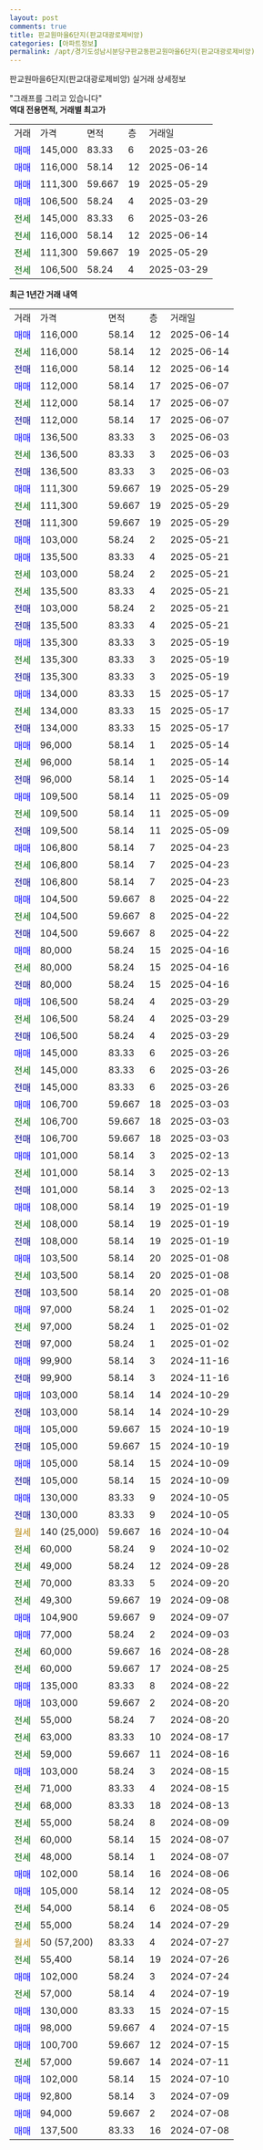 ```yaml
---
layout: post
comments: true
title: 판교원마을6단지(판교대광로제비앙)
categories: [아파트정보]
permalink: /apt/경기도성남시분당구판교동판교원마을6단지(판교대광로제비앙)
---
```


판교원마을6단지(판교대광로제비앙) 실거래 상세정보

<script type="text/javascript">
  google.charts.load('current', {'packages':['line', 'corechart']});
  google.charts.setOnLoadCallback(drawChart);

  function drawChart() {
    var data = new google.visualization.DataTable();
    data.addColumn('date', '거래일');
    data.addColumn('number', "매매");
    data.addColumn('number', "전세");
    data.addColumn('number', "전매");

    data.addRows([[new Date(Date.parse("2025-06-14")), 116000, null, null], [new Date(Date.parse("2025-06-14")), null, 116000, null], [new Date(Date.parse("2025-06-14")), null, null, 116000], [new Date(Date.parse("2025-06-07")), 112000, null, null], [new Date(Date.parse("2025-06-07")), null, 112000, null], [new Date(Date.parse("2025-06-07")), null, null, 112000], [new Date(Date.parse("2025-06-03")), 136500, null, null], [new Date(Date.parse("2025-06-03")), null, 136500, null], [new Date(Date.parse("2025-06-03")), null, null, 136500], [new Date(Date.parse("2025-05-29")), 111300, null, null], [new Date(Date.parse("2025-05-29")), null, 111300, null], [new Date(Date.parse("2025-05-29")), null, null, 111300], [new Date(Date.parse("2025-05-21")), 103000, null, null], [new Date(Date.parse("2025-05-21")), 135500, null, null], [new Date(Date.parse("2025-05-21")), null, 103000, null], [new Date(Date.parse("2025-05-21")), null, 135500, null], [new Date(Date.parse("2025-05-21")), null, null, 103000], [new Date(Date.parse("2025-05-21")), null, null, 135500], [new Date(Date.parse("2025-05-19")), 135300, null, null], [new Date(Date.parse("2025-05-19")), null, 135300, null], [new Date(Date.parse("2025-05-19")), null, null, 135300], [new Date(Date.parse("2025-05-17")), 134000, null, null], [new Date(Date.parse("2025-05-17")), null, 134000, null], [new Date(Date.parse("2025-05-17")), null, null, 134000], [new Date(Date.parse("2025-05-14")), 96000, null, null], [new Date(Date.parse("2025-05-14")), null, 96000, null], [new Date(Date.parse("2025-05-14")), null, null, 96000], [new Date(Date.parse("2025-05-09")), 109500, null, null], [new Date(Date.parse("2025-05-09")), null, 109500, null], [new Date(Date.parse("2025-05-09")), null, null, 109500], [new Date(Date.parse("2025-04-23")), 106800, null, null], [new Date(Date.parse("2025-04-23")), null, 106800, null], [new Date(Date.parse("2025-04-23")), null, null, 106800], [new Date(Date.parse("2025-04-22")), 104500, null, null], [new Date(Date.parse("2025-04-22")), null, 104500, null], [new Date(Date.parse("2025-04-22")), null, null, 104500], [new Date(Date.parse("2025-04-16")), 80000, null, null], [new Date(Date.parse("2025-04-16")), null, 80000, null], [new Date(Date.parse("2025-04-16")), null, null, 80000], [new Date(Date.parse("2025-03-29")), 106500, null, null], [new Date(Date.parse("2025-03-29")), null, 106500, null], [new Date(Date.parse("2025-03-29")), null, null, 106500], [new Date(Date.parse("2025-03-26")), 145000, null, null], [new Date(Date.parse("2025-03-26")), null, 145000, null], [new Date(Date.parse("2025-03-26")), null, null, 145000], [new Date(Date.parse("2025-03-03")), 106700, null, null], [new Date(Date.parse("2025-03-03")), null, 106700, null], [new Date(Date.parse("2025-03-03")), null, null, 106700], [new Date(Date.parse("2025-02-13")), 101000, null, null], [new Date(Date.parse("2025-02-13")), null, 101000, null], [new Date(Date.parse("2025-02-13")), null, null, 101000], [new Date(Date.parse("2025-01-19")), 108000, null, null], [new Date(Date.parse("2025-01-19")), null, 108000, null], [new Date(Date.parse("2025-01-19")), null, null, 108000], [new Date(Date.parse("2025-01-08")), 103500, null, null], [new Date(Date.parse("2025-01-08")), null, 103500, null], [new Date(Date.parse("2025-01-08")), null, null, 103500], [new Date(Date.parse("2025-01-02")), 97000, null, null], [new Date(Date.parse("2025-01-02")), null, 97000, null], [new Date(Date.parse("2025-01-02")), null, null, 97000], [new Date(Date.parse("2024-11-16")), 99900, null, null], [new Date(Date.parse("2024-11-16")), null, null, 99900], [new Date(Date.parse("2024-10-29")), 103000, null, null], [new Date(Date.parse("2024-10-29")), null, null, 103000], [new Date(Date.parse("2024-10-19")), 105000, null, null], [new Date(Date.parse("2024-10-19")), null, null, 105000], [new Date(Date.parse("2024-10-09")), 105000, null, null], [new Date(Date.parse("2024-10-09")), null, null, 105000], [new Date(Date.parse("2024-10-05")), 130000, null, null], [new Date(Date.parse("2024-10-05")), null, null, 130000], [new Date(Date.parse("2024-10-04")), null, null, null], [new Date(Date.parse("2024-10-02")), null, 60000, null], [new Date(Date.parse("2024-09-28")), null, 49000, null], [new Date(Date.parse("2024-09-20")), null, 70000, null], [new Date(Date.parse("2024-09-08")), null, 49300, null], [new Date(Date.parse("2024-09-07")), 104900, null, null], [new Date(Date.parse("2024-09-03")), 77000, null, null], [new Date(Date.parse("2024-08-28")), null, 60000, null], [new Date(Date.parse("2024-08-25")), null, 60000, null], [new Date(Date.parse("2024-08-22")), 135000, null, null], [new Date(Date.parse("2024-08-20")), 103000, null, null], [new Date(Date.parse("2024-08-20")), null, 55000, null], [new Date(Date.parse("2024-08-17")), null, 63000, null], [new Date(Date.parse("2024-08-16")), null, 59000, null], [new Date(Date.parse("2024-08-15")), 103000, null, null], [new Date(Date.parse("2024-08-15")), null, 71000, null], [new Date(Date.parse("2024-08-13")), null, 68000, null], [new Date(Date.parse("2024-08-09")), null, 55000, null], [new Date(Date.parse("2024-08-07")), null, 60000, null], [new Date(Date.parse("2024-08-07")), null, 48000, null], [new Date(Date.parse("2024-08-06")), 102000, null, null], [new Date(Date.parse("2024-08-05")), 105000, null, null], [new Date(Date.parse("2024-08-05")), null, 54000, null], [new Date(Date.parse("2024-07-29")), null, 55000, null], [new Date(Date.parse("2024-07-27")), null, null, null], [new Date(Date.parse("2024-07-26")), null, 55400, null], [new Date(Date.parse("2024-07-24")), 102000, null, null], [new Date(Date.parse("2024-07-19")), null, 57000, null], [new Date(Date.parse("2024-07-15")), 130000, null, null], [new Date(Date.parse("2024-07-15")), 98000, null, null], [new Date(Date.parse("2024-07-15")), 100700, null, null], [new Date(Date.parse("2024-07-11")), null, 57000, null], [new Date(Date.parse("2024-07-10")), 102000, null, null], [new Date(Date.parse("2024-07-09")), 92800, null, null], [new Date(Date.parse("2024-07-08")), 94000, null, null], [new Date(Date.parse("2024-07-08")), 137500, null, null]]);

    var options = {
      hAxis: {
        format: 'yyyy/MM/dd'
      },    
      lineWidth: 0,
      pointsVisible: true,    
      title: '최근 1년간 유형별 실거래가 분포',
      legend: { position: 'bottom' }
    };

    var formatter = new google.visualization.NumberFormat({pattern:'###,###'} );
    formatter.format(data, 1);
    formatter.format(data, 2);
    
    setTimeout(function() {
        var chart = new google.visualization.LineChart(document.getElementById('columnchart_material'));
        chart.draw(data, (options));
        document.getElementById('loading').style.display = 'none';
    }, 200);
  }
</script>


<div id="loading" style="z-index:20; display: block; margin-left: 0px">"그래프를 그리고 있습니다"</div>
<div id="columnchart_material" style="width: 95%; margin-left: 0px; display: block"></div>
<!-- contents start -->
<b>역대 전용면적, 거래별 최고가</b>
<table class="sortable">
    <tr>
      <td>거래</td>
      <td>가격</td>
      <td>면적</td>
      <td>층</td>
      <td>거래일</td>
    </tr>
        <tr>
          <td><a style="color: blue">매매</a></td>
          <td>145,000</td>
          <td>83.33</td>
          <td>6</td>
          <td>2025-03-26</td>
        </tr>            <tr>
          <td><a style="color: blue">매매</a></td>
          <td>116,000</td>
          <td>58.14</td>
          <td>12</td>
          <td>2025-06-14</td>
        </tr>            <tr>
          <td><a style="color: blue">매매</a></td>
          <td>111,300</td>
          <td>59.667</td>
          <td>19</td>
          <td>2025-05-29</td>
        </tr>            <tr>
          <td><a style="color: blue">매매</a></td>
          <td>106,500</td>
          <td>58.24</td>
          <td>4</td>
          <td>2025-03-29</td>
        </tr>        
        <tr>
              <td><a style="color: darkgreen">전세</a></td>
              <td>145,000</td>
              <td>83.33</td>
              <td>6</td>
              <td>2025-03-26</td>
            </tr>            <tr>
              <td><a style="color: darkgreen">전세</a></td>
              <td>116,000</td>
              <td>58.14</td>
              <td>12</td>
              <td>2025-06-14</td>
            </tr>            <tr>
              <td><a style="color: darkgreen">전세</a></td>
              <td>111,300</td>
              <td>59.667</td>
              <td>19</td>
              <td>2025-05-29</td>
            </tr>            <tr>
              <td><a style="color: darkgreen">전세</a></td>
              <td>106,500</td>
              <td>58.24</td>
              <td>4</td>
              <td>2025-03-29</td>
            </tr>        
    
</table>

<b>최근 1년간 거래 내역</b>

<table class="sortable">
    <tr>
      <td>거래</td>
      <td>가격</td>
      <td>면적</td>
      <td>층</td>
      <td>거래일</td>
    </tr>
    <tr>
      <td><a style="color: blue">매매</a></td>
      <td>116,000</td>
      <td>58.14</td>
      <td>12</td>
      <td>2025-06-14</td>
    </tr>          <tr>
      <td><a style="color: darkgreen">전세</a></td>
      <td>116,000</td>
      <td>58.14</td>
      <td>12</td>
      <td>2025-06-14</td>
    </tr>          <tr>
      <td><a style="color: darkblue">전매</a></td>
      <td>116,000</td>
      <td>58.14</td>
      <td>12</td>
      <td>2025-06-14</td>
    </tr>          <tr>
      <td><a style="color: blue">매매</a></td>
      <td>112,000</td>
      <td>58.14</td>
      <td>17</td>
      <td>2025-06-07</td>
    </tr>          <tr>
      <td><a style="color: darkgreen">전세</a></td>
      <td>112,000</td>
      <td>58.14</td>
      <td>17</td>
      <td>2025-06-07</td>
    </tr>          <tr>
      <td><a style="color: darkblue">전매</a></td>
      <td>112,000</td>
      <td>58.14</td>
      <td>17</td>
      <td>2025-06-07</td>
    </tr>          <tr>
      <td><a style="color: blue">매매</a></td>
      <td>136,500</td>
      <td>83.33</td>
      <td>3</td>
      <td>2025-06-03</td>
    </tr>          <tr>
      <td><a style="color: darkgreen">전세</a></td>
      <td>136,500</td>
      <td>83.33</td>
      <td>3</td>
      <td>2025-06-03</td>
    </tr>          <tr>
      <td><a style="color: darkblue">전매</a></td>
      <td>136,500</td>
      <td>83.33</td>
      <td>3</td>
      <td>2025-06-03</td>
    </tr>          <tr>
      <td><a style="color: blue">매매</a></td>
      <td>111,300</td>
      <td>59.667</td>
      <td>19</td>
      <td>2025-05-29</td>
    </tr>          <tr>
      <td><a style="color: darkgreen">전세</a></td>
      <td>111,300</td>
      <td>59.667</td>
      <td>19</td>
      <td>2025-05-29</td>
    </tr>          <tr>
      <td><a style="color: darkblue">전매</a></td>
      <td>111,300</td>
      <td>59.667</td>
      <td>19</td>
      <td>2025-05-29</td>
    </tr>          <tr>
      <td><a style="color: blue">매매</a></td>
      <td>103,000</td>
      <td>58.24</td>
      <td>2</td>
      <td>2025-05-21</td>
    </tr>          <tr>
      <td><a style="color: blue">매매</a></td>
      <td>135,500</td>
      <td>83.33</td>
      <td>4</td>
      <td>2025-05-21</td>
    </tr>          <tr>
      <td><a style="color: darkgreen">전세</a></td>
      <td>103,000</td>
      <td>58.24</td>
      <td>2</td>
      <td>2025-05-21</td>
    </tr>          <tr>
      <td><a style="color: darkgreen">전세</a></td>
      <td>135,500</td>
      <td>83.33</td>
      <td>4</td>
      <td>2025-05-21</td>
    </tr>          <tr>
      <td><a style="color: darkblue">전매</a></td>
      <td>103,000</td>
      <td>58.24</td>
      <td>2</td>
      <td>2025-05-21</td>
    </tr>          <tr>
      <td><a style="color: darkblue">전매</a></td>
      <td>135,500</td>
      <td>83.33</td>
      <td>4</td>
      <td>2025-05-21</td>
    </tr>          <tr>
      <td><a style="color: blue">매매</a></td>
      <td>135,300</td>
      <td>83.33</td>
      <td>3</td>
      <td>2025-05-19</td>
    </tr>          <tr>
      <td><a style="color: darkgreen">전세</a></td>
      <td>135,300</td>
      <td>83.33</td>
      <td>3</td>
      <td>2025-05-19</td>
    </tr>          <tr>
      <td><a style="color: darkblue">전매</a></td>
      <td>135,300</td>
      <td>83.33</td>
      <td>3</td>
      <td>2025-05-19</td>
    </tr>          <tr>
      <td><a style="color: blue">매매</a></td>
      <td>134,000</td>
      <td>83.33</td>
      <td>15</td>
      <td>2025-05-17</td>
    </tr>          <tr>
      <td><a style="color: darkgreen">전세</a></td>
      <td>134,000</td>
      <td>83.33</td>
      <td>15</td>
      <td>2025-05-17</td>
    </tr>          <tr>
      <td><a style="color: darkblue">전매</a></td>
      <td>134,000</td>
      <td>83.33</td>
      <td>15</td>
      <td>2025-05-17</td>
    </tr>          <tr>
      <td><a style="color: blue">매매</a></td>
      <td>96,000</td>
      <td>58.14</td>
      <td>1</td>
      <td>2025-05-14</td>
    </tr>          <tr>
      <td><a style="color: darkgreen">전세</a></td>
      <td>96,000</td>
      <td>58.14</td>
      <td>1</td>
      <td>2025-05-14</td>
    </tr>          <tr>
      <td><a style="color: darkblue">전매</a></td>
      <td>96,000</td>
      <td>58.14</td>
      <td>1</td>
      <td>2025-05-14</td>
    </tr>          <tr>
      <td><a style="color: blue">매매</a></td>
      <td>109,500</td>
      <td>58.14</td>
      <td>11</td>
      <td>2025-05-09</td>
    </tr>          <tr>
      <td><a style="color: darkgreen">전세</a></td>
      <td>109,500</td>
      <td>58.14</td>
      <td>11</td>
      <td>2025-05-09</td>
    </tr>          <tr>
      <td><a style="color: darkblue">전매</a></td>
      <td>109,500</td>
      <td>58.14</td>
      <td>11</td>
      <td>2025-05-09</td>
    </tr>          <tr>
      <td><a style="color: blue">매매</a></td>
      <td>106,800</td>
      <td>58.14</td>
      <td>7</td>
      <td>2025-04-23</td>
    </tr>          <tr>
      <td><a style="color: darkgreen">전세</a></td>
      <td>106,800</td>
      <td>58.14</td>
      <td>7</td>
      <td>2025-04-23</td>
    </tr>          <tr>
      <td><a style="color: darkblue">전매</a></td>
      <td>106,800</td>
      <td>58.14</td>
      <td>7</td>
      <td>2025-04-23</td>
    </tr>          <tr>
      <td><a style="color: blue">매매</a></td>
      <td>104,500</td>
      <td>59.667</td>
      <td>8</td>
      <td>2025-04-22</td>
    </tr>          <tr>
      <td><a style="color: darkgreen">전세</a></td>
      <td>104,500</td>
      <td>59.667</td>
      <td>8</td>
      <td>2025-04-22</td>
    </tr>          <tr>
      <td><a style="color: darkblue">전매</a></td>
      <td>104,500</td>
      <td>59.667</td>
      <td>8</td>
      <td>2025-04-22</td>
    </tr>          <tr>
      <td><a style="color: blue">매매</a></td>
      <td>80,000</td>
      <td>58.24</td>
      <td>15</td>
      <td>2025-04-16</td>
    </tr>          <tr>
      <td><a style="color: darkgreen">전세</a></td>
      <td>80,000</td>
      <td>58.24</td>
      <td>15</td>
      <td>2025-04-16</td>
    </tr>          <tr>
      <td><a style="color: darkblue">전매</a></td>
      <td>80,000</td>
      <td>58.24</td>
      <td>15</td>
      <td>2025-04-16</td>
    </tr>          <tr>
      <td><a style="color: blue">매매</a></td>
      <td>106,500</td>
      <td>58.24</td>
      <td>4</td>
      <td>2025-03-29</td>
    </tr>          <tr>
      <td><a style="color: darkgreen">전세</a></td>
      <td>106,500</td>
      <td>58.24</td>
      <td>4</td>
      <td>2025-03-29</td>
    </tr>          <tr>
      <td><a style="color: darkblue">전매</a></td>
      <td>106,500</td>
      <td>58.24</td>
      <td>4</td>
      <td>2025-03-29</td>
    </tr>          <tr>
      <td><a style="color: blue">매매</a></td>
      <td>145,000</td>
      <td>83.33</td>
      <td>6</td>
      <td>2025-03-26</td>
    </tr>          <tr>
      <td><a style="color: darkgreen">전세</a></td>
      <td>145,000</td>
      <td>83.33</td>
      <td>6</td>
      <td>2025-03-26</td>
    </tr>          <tr>
      <td><a style="color: darkblue">전매</a></td>
      <td>145,000</td>
      <td>83.33</td>
      <td>6</td>
      <td>2025-03-26</td>
    </tr>          <tr>
      <td><a style="color: blue">매매</a></td>
      <td>106,700</td>
      <td>59.667</td>
      <td>18</td>
      <td>2025-03-03</td>
    </tr>          <tr>
      <td><a style="color: darkgreen">전세</a></td>
      <td>106,700</td>
      <td>59.667</td>
      <td>18</td>
      <td>2025-03-03</td>
    </tr>          <tr>
      <td><a style="color: darkblue">전매</a></td>
      <td>106,700</td>
      <td>59.667</td>
      <td>18</td>
      <td>2025-03-03</td>
    </tr>          <tr>
      <td><a style="color: blue">매매</a></td>
      <td>101,000</td>
      <td>58.14</td>
      <td>3</td>
      <td>2025-02-13</td>
    </tr>          <tr>
      <td><a style="color: darkgreen">전세</a></td>
      <td>101,000</td>
      <td>58.14</td>
      <td>3</td>
      <td>2025-02-13</td>
    </tr>          <tr>
      <td><a style="color: darkblue">전매</a></td>
      <td>101,000</td>
      <td>58.14</td>
      <td>3</td>
      <td>2025-02-13</td>
    </tr>          <tr>
      <td><a style="color: blue">매매</a></td>
      <td>108,000</td>
      <td>58.14</td>
      <td>19</td>
      <td>2025-01-19</td>
    </tr>          <tr>
      <td><a style="color: darkgreen">전세</a></td>
      <td>108,000</td>
      <td>58.14</td>
      <td>19</td>
      <td>2025-01-19</td>
    </tr>          <tr>
      <td><a style="color: darkblue">전매</a></td>
      <td>108,000</td>
      <td>58.14</td>
      <td>19</td>
      <td>2025-01-19</td>
    </tr>          <tr>
      <td><a style="color: blue">매매</a></td>
      <td>103,500</td>
      <td>58.14</td>
      <td>20</td>
      <td>2025-01-08</td>
    </tr>          <tr>
      <td><a style="color: darkgreen">전세</a></td>
      <td>103,500</td>
      <td>58.14</td>
      <td>20</td>
      <td>2025-01-08</td>
    </tr>          <tr>
      <td><a style="color: darkblue">전매</a></td>
      <td>103,500</td>
      <td>58.14</td>
      <td>20</td>
      <td>2025-01-08</td>
    </tr>          <tr>
      <td><a style="color: blue">매매</a></td>
      <td>97,000</td>
      <td>58.24</td>
      <td>1</td>
      <td>2025-01-02</td>
    </tr>          <tr>
      <td><a style="color: darkgreen">전세</a></td>
      <td>97,000</td>
      <td>58.24</td>
      <td>1</td>
      <td>2025-01-02</td>
    </tr>          <tr>
      <td><a style="color: darkblue">전매</a></td>
      <td>97,000</td>
      <td>58.24</td>
      <td>1</td>
      <td>2025-01-02</td>
    </tr>          <tr>
      <td><a style="color: blue">매매</a></td>
      <td>99,900</td>
      <td>58.14</td>
      <td>3</td>
      <td>2024-11-16</td>
    </tr>          <tr>
      <td><a style="color: darkblue">전매</a></td>
      <td>99,900</td>
      <td>58.14</td>
      <td>3</td>
      <td>2024-11-16</td>
    </tr>          <tr>
      <td><a style="color: blue">매매</a></td>
      <td>103,000</td>
      <td>58.14</td>
      <td>14</td>
      <td>2024-10-29</td>
    </tr>          <tr>
      <td><a style="color: darkblue">전매</a></td>
      <td>103,000</td>
      <td>58.14</td>
      <td>14</td>
      <td>2024-10-29</td>
    </tr>          <tr>
      <td><a style="color: blue">매매</a></td>
      <td>105,000</td>
      <td>59.667</td>
      <td>15</td>
      <td>2024-10-19</td>
    </tr>          <tr>
      <td><a style="color: darkblue">전매</a></td>
      <td>105,000</td>
      <td>59.667</td>
      <td>15</td>
      <td>2024-10-19</td>
    </tr>          <tr>
      <td><a style="color: blue">매매</a></td>
      <td>105,000</td>
      <td>58.14</td>
      <td>15</td>
      <td>2024-10-09</td>
    </tr>          <tr>
      <td><a style="color: darkblue">전매</a></td>
      <td>105,000</td>
      <td>58.14</td>
      <td>15</td>
      <td>2024-10-09</td>
    </tr>          <tr>
      <td><a style="color: blue">매매</a></td>
      <td>130,000</td>
      <td>83.33</td>
      <td>9</td>
      <td>2024-10-05</td>
    </tr>          <tr>
      <td><a style="color: darkblue">전매</a></td>
      <td>130,000</td>
      <td>83.33</td>
      <td>9</td>
      <td>2024-10-05</td>
    </tr>          <tr>
      <td><a style="color: darkgoldenrod">월세</a></td>
      <td>140 (25,000)</td>
      <td>59.667</td>
      <td>16</td>
      <td>2024-10-04</td>
    </tr>          <tr>
      <td><a style="color: darkgreen">전세</a></td>
      <td>60,000</td>
      <td>58.24</td>
      <td>9</td>
      <td>2024-10-02</td>
    </tr>          <tr>
      <td><a style="color: darkgreen">전세</a></td>
      <td>49,000</td>
      <td>58.24</td>
      <td>12</td>
      <td>2024-09-28</td>
    </tr>          <tr>
      <td><a style="color: darkgreen">전세</a></td>
      <td>70,000</td>
      <td>83.33</td>
      <td>5</td>
      <td>2024-09-20</td>
    </tr>          <tr>
      <td><a style="color: darkgreen">전세</a></td>
      <td>49,300</td>
      <td>59.667</td>
      <td>19</td>
      <td>2024-09-08</td>
    </tr>          <tr>
      <td><a style="color: blue">매매</a></td>
      <td>104,900</td>
      <td>59.667</td>
      <td>9</td>
      <td>2024-09-07</td>
    </tr>          <tr>
      <td><a style="color: blue">매매</a></td>
      <td>77,000</td>
      <td>58.24</td>
      <td>2</td>
      <td>2024-09-03</td>
    </tr>          <tr>
      <td><a style="color: darkgreen">전세</a></td>
      <td>60,000</td>
      <td>59.667</td>
      <td>16</td>
      <td>2024-08-28</td>
    </tr>          <tr>
      <td><a style="color: darkgreen">전세</a></td>
      <td>60,000</td>
      <td>59.667</td>
      <td>17</td>
      <td>2024-08-25</td>
    </tr>          <tr>
      <td><a style="color: blue">매매</a></td>
      <td>135,000</td>
      <td>83.33</td>
      <td>8</td>
      <td>2024-08-22</td>
    </tr>          <tr>
      <td><a style="color: blue">매매</a></td>
      <td>103,000</td>
      <td>59.667</td>
      <td>2</td>
      <td>2024-08-20</td>
    </tr>          <tr>
      <td><a style="color: darkgreen">전세</a></td>
      <td>55,000</td>
      <td>58.24</td>
      <td>7</td>
      <td>2024-08-20</td>
    </tr>          <tr>
      <td><a style="color: darkgreen">전세</a></td>
      <td>63,000</td>
      <td>83.33</td>
      <td>10</td>
      <td>2024-08-17</td>
    </tr>          <tr>
      <td><a style="color: darkgreen">전세</a></td>
      <td>59,000</td>
      <td>59.667</td>
      <td>11</td>
      <td>2024-08-16</td>
    </tr>          <tr>
      <td><a style="color: blue">매매</a></td>
      <td>103,000</td>
      <td>58.24</td>
      <td>3</td>
      <td>2024-08-15</td>
    </tr>          <tr>
      <td><a style="color: darkgreen">전세</a></td>
      <td>71,000</td>
      <td>83.33</td>
      <td>4</td>
      <td>2024-08-15</td>
    </tr>          <tr>
      <td><a style="color: darkgreen">전세</a></td>
      <td>68,000</td>
      <td>83.33</td>
      <td>18</td>
      <td>2024-08-13</td>
    </tr>          <tr>
      <td><a style="color: darkgreen">전세</a></td>
      <td>55,000</td>
      <td>58.24</td>
      <td>8</td>
      <td>2024-08-09</td>
    </tr>          <tr>
      <td><a style="color: darkgreen">전세</a></td>
      <td>60,000</td>
      <td>58.14</td>
      <td>15</td>
      <td>2024-08-07</td>
    </tr>          <tr>
      <td><a style="color: darkgreen">전세</a></td>
      <td>48,000</td>
      <td>58.14</td>
      <td>1</td>
      <td>2024-08-07</td>
    </tr>          <tr>
      <td><a style="color: blue">매매</a></td>
      <td>102,000</td>
      <td>58.14</td>
      <td>16</td>
      <td>2024-08-06</td>
    </tr>          <tr>
      <td><a style="color: blue">매매</a></td>
      <td>105,000</td>
      <td>58.14</td>
      <td>12</td>
      <td>2024-08-05</td>
    </tr>          <tr>
      <td><a style="color: darkgreen">전세</a></td>
      <td>54,000</td>
      <td>58.14</td>
      <td>6</td>
      <td>2024-08-05</td>
    </tr>          <tr>
      <td><a style="color: darkgreen">전세</a></td>
      <td>55,000</td>
      <td>58.24</td>
      <td>14</td>
      <td>2024-07-29</td>
    </tr>          <tr>
      <td><a style="color: darkgoldenrod">월세</a></td>
      <td>50 (57,200)</td>
      <td>83.33</td>
      <td>4</td>
      <td>2024-07-27</td>
    </tr>          <tr>
      <td><a style="color: darkgreen">전세</a></td>
      <td>55,400</td>
      <td>58.14</td>
      <td>19</td>
      <td>2024-07-26</td>
    </tr>          <tr>
      <td><a style="color: blue">매매</a></td>
      <td>102,000</td>
      <td>58.24</td>
      <td>3</td>
      <td>2024-07-24</td>
    </tr>          <tr>
      <td><a style="color: darkgreen">전세</a></td>
      <td>57,000</td>
      <td>58.14</td>
      <td>4</td>
      <td>2024-07-19</td>
    </tr>          <tr>
      <td><a style="color: blue">매매</a></td>
      <td>130,000</td>
      <td>83.33</td>
      <td>15</td>
      <td>2024-07-15</td>
    </tr>          <tr>
      <td><a style="color: blue">매매</a></td>
      <td>98,000</td>
      <td>59.667</td>
      <td>4</td>
      <td>2024-07-15</td>
    </tr>          <tr>
      <td><a style="color: blue">매매</a></td>
      <td>100,700</td>
      <td>59.667</td>
      <td>12</td>
      <td>2024-07-15</td>
    </tr>          <tr>
      <td><a style="color: darkgreen">전세</a></td>
      <td>57,000</td>
      <td>59.667</td>
      <td>14</td>
      <td>2024-07-11</td>
    </tr>          <tr>
      <td><a style="color: blue">매매</a></td>
      <td>102,000</td>
      <td>58.14</td>
      <td>15</td>
      <td>2024-07-10</td>
    </tr>          <tr>
      <td><a style="color: blue">매매</a></td>
      <td>92,800</td>
      <td>58.14</td>
      <td>3</td>
      <td>2024-07-09</td>
    </tr>          <tr>
      <td><a style="color: blue">매매</a></td>
      <td>94,000</td>
      <td>59.667</td>
      <td>2</td>
      <td>2024-07-08</td>
    </tr>          <tr>
      <td><a style="color: blue">매매</a></td>
      <td>137,500</td>
      <td>83.33</td>
      <td>16</td>
      <td>2024-07-08</td>
    </tr>      </table>
<!-- contents end -->    

